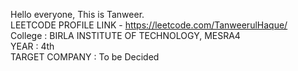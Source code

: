 Hello everyone, This is Tanweer.
</br>
LEETCODE PROFILE LINK - https://leetcode.com/TanweerulHaque/
</br>
College : BIRLA INSTITUTE OF TECHNOLOGY, MESRA4
</br>
YEAR : 4th
</br>
TARGET COMPANY : To be Decided
</br>
